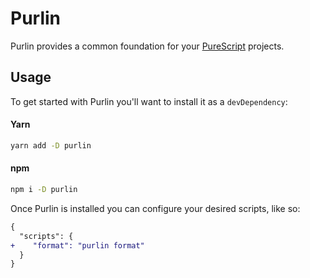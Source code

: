 # Purlin

Purlin provides a common foundation for your [PureScript](https://www.purescript.org/) projects.

## Usage

To get started with Purlin you'll want to install it as a `devDependency`:

#### Yarn

```sh
yarn add -D purlin
```

#### npm

```sh
npm i -D purlin
```

Once Purlin is installed you can configure your desired scripts, like so:

```diff json
{
  "scripts": {
+    "format": "purlin format"
  }
}
```
